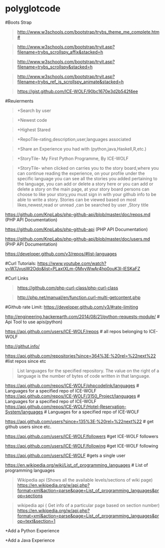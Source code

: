 # polyglotcode

#Boots Strap

>http://www.w3schools.com/bootstrap/trybs_theme_me_complete.htm#

>http://www.w3schools.com/bootstrap/tryit.asp?filename=trybs_scrollspy_affix&stacked=h

>http://www.w3schools.com/bootstrap/tryit.asp?filename=trybs_scrollspy&stacked=h

>http://www.w3schools.com/bootstrap/tryit.asp?filename=trybs_ref_js_scrollspy_animate&stacked=h

>https://gist.github.com/ICE-WOLF/90bc1670e3d2b542f4ee

#Reuierments

> +Search by user

> +Newest code

> +Highest Stared

> +RepoTile-rating,description,user,languages associated

> +Share an Experience you had with (python,java,Haskell,R,etc.)

> +StoryTile- My First Python Programme, By ICE-WOLF

> +StoryTile- when clicked on carries you to the story board,where you can continue reading the experience, on your profile under the specific language you can see all the stories you added pertaining to the language, you can add or delete a story here or you can add or delete a story on the main page, at your story board persons can choose to like your story,you must sign in with your github info to be able to write a story. Stories can be viewed based on most likes,newest,read or unread ,can be searched by user ,Story title

https://github.com/KnpLabs/php-github-api/blob/master/doc/repos.md  (PHP API Documentation)

https://github.com/KnpLabs/php-github-api (PHP API Documentation)

https://github.com/KnpLabs/php-github-api/blob/master/doc/users.md  (PHP API Documentation)

https://developer.github.com/v3/repos/#list-languages

#Curl Tutorials: https://www.youtube.com/watch?v=W7JvusW2Odo&list=PLaxtXLm-0MvyWwAr4hp0ouK3l-lESKaFZ

#Curl Links

>https://github.com/php-curl-class/php-curl-class

>http://php.net/manual/en/function.curl-multi-getcontent.php

#Github rate Limit: https://developer.github.com/v3/#rate-limiting

http://engineering.hackerearth.com/2014/08/21/python-requests-module/ # Api Tool to use apis(python)

https://api.github.com/users/ICE-WOLF/repos # all repos belonging to ICE-WOLF

http://githut.info/

https://api.github.com/repositories?since=364%3E;%20rel=%22next%22 #list repos since etc

>List languages for the specified repository. The value on the right of a language is the number of bytes of code written in that language.

https://api.github.com/repos/ICE-WOLF/phpcodelink/languages #  Languages for a specified repo of ICE-WOLF
https://api.github.com/repos/ICE-WOLF/3150_Project/languages #  Languages for a specified repo of ICE-WOLF
https://api.github.com/repos/ICE-WOLF/Hotel-Reservation-System/languages # Languages for a specified repo of ICE-WOLF

https://api.github.com/users?since=135%3E;%20rel=%22next%22  # get github users since etc.

https://api.github.com/users/ICE-WOLF/followers #get ICE-WOLF followers

https://api.github.com/users/ICE-WOLF/following #get ICE-WOLF following

https://api.github.com/users/ICE-WOLF #gets a single user

https://en.wikipedia.org/wiki/List_of_programming_languages # List of programming languages


>Wikipedia api (Shows all the available levels/sections of wiki page)
https://en.wikipedia.org/w/api.php?format=xml&action=parse&page=List_of_programming_languages&prop=sections 

>wikipedia api ( Get info of a particular page based on section number) https://en.wikipedia.org/w/api.php?format=xml&action=parse&page=List_of_programming_languages&prop=text&section=1

+Add a Python Experience

+Add a Java Experience

